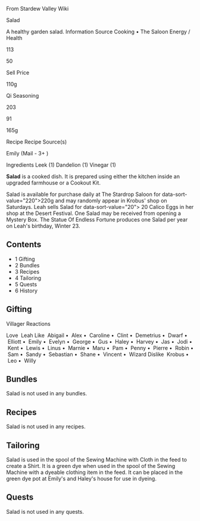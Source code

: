 From Stardew Valley Wiki

Salad

A healthy garden salad. Information Source Cooking • The Saloon Energy / Health

113

50

Sell Price

110g

Qi Seasoning

203

91

165g

Recipe Recipe Source(s)

Emily (Mail - 3+ )

Ingredients Leek (1) Dandelion (1) Vinegar (1)

**Salad** is a cooked dish. It is prepared using either the kitchen inside an upgraded farmhouse or a Cookout Kit.

Salad is available for purchase daily at The Stardrop Saloon for data-sort-value="220"&gt;220g and may randomly appear in Krobus' shop on Saturdays. Leah sells Salad for data-sort-value="20"&gt; 20 Calico Eggs in her shop at the Desert Festival. One Salad may be received from opening a Mystery Box. The Statue Of Endless Fortune produces one Salad per year on Leah's birthday, Winter 23.

## Contents

- 1 Gifting
- 2 Bundles
- 3 Recipes
- 4 Tailoring
- 5 Quests
- 6 History

## Gifting

Villager Reactions

Love  Leah Like  Abigail •  Alex •  Caroline •  Clint •  Demetrius •  Dwarf •  Elliott •  Emily •  Evelyn •  George •  Gus •  Haley •  Harvey •  Jas •  Jodi •  Kent •  Lewis •  Linus •  Marnie •  Maru •  Pam •  Penny •  Pierre •  Robin •  Sam •  Sandy •  Sebastian •  Shane •  Vincent •  Wizard Dislike  Krobus •  Leo •  Willy

## Bundles

Salad is not used in any bundles.

## Recipes

Salad is not used in any recipes.

## Tailoring

Salad is used in the spool of the Sewing Machine with Cloth in the feed to create a Shirt. It is a green dye when used in the spool of the Sewing Machine with a dyeable clothing item in the feed. It can be placed in the green dye pot at Emily's and Haley's house for use in dyeing.

## Quests

Salad is not used in any quests.
